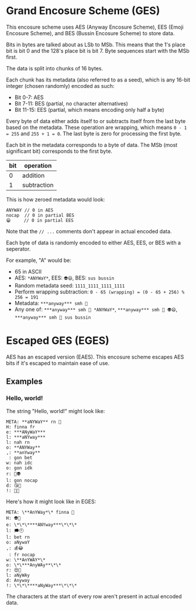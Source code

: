 # Grand Encosure Scheme (GES)

This encosure scheme uses AES (Anyway Encosure Scheme), EES (Emoji Encosure Scheme), and BES (Bussin Encosure Scheme) to store data.

Bits in bytes are talked about as LSb to MSb.
This means that the 1's place bit is bit 0 and the 128's place bit is bit 7.
Byte sequences start with the MSb first.

The data is split into chunks of 16 bytes.

Each chunk has its metadata (also referred to as a seed), which is any 16-bit integer (chosen randomly) encoded as such:
- Bit 0-7: AES
- Bit 7-11: BES (partial, no character alternatives)
- Bit 11-15: EES (partial, which means encoding only half a byte)

Every byte of data either adds itself to or subtracts itself from the last byte based on the metadata. These operation are wrapping, which means `0 - 1 = 255` and `255 + 1 = 0`. The last byte is zero for processing the first byte.

Each bit in the metadata corresponds to a byte of data. The MSb (most significant bit) corresponds to the first byte.

| bit | operation   |
| --- | ----------- |
| 0   | addition    |
| 1   | subtraction |

This is how zeroed metadata would look:
```
ANYWAY // 0 in AES
nocap  // 0 in partial BES
😁     // 0 in partial EES
```

Note that the `// ...` comments don't appear in actual encoded data.

Each byte of data is randomly encoded to either AES, EES, or BES with a seperator.

For example, "A" would be:
- 65 in ASCII
- AES: `*ANYWaY*`, EES: `👽😄`, BES: `sus bussin`
- Random metadata seed: `1111_1111_1111_1111`
- Perform wrapping subtraction: `0 - 65 (wrapping) = (0 - 65 + 256) % 256 = 191`
- Metadata: `***anyway*** smh 📣`
- Any one of: `***anyway*** smh 📣 *ANYWaY*`, `***anyway*** smh 📣 👽😄`, `***anyway*** smh 📣 sus bussin`

# Escaped GES (EGES)

AES has an escaped version (EAES). This encosure scheme escapes AES bits if it's escaped to maintain ease of use.

## Examples

### Hello, world!

The string "Hello, world!" might look like:
```
META: **aNYWaY** rn 🔦
H: finna fr
e: ***ANyWaY***
l: ***aNYway***
l: nah rn
o: **ANYWay**
,: **anYway**
 : gon bet
w: nah idc
o: gon idk
r: 🦷👽
l: gon nocap
d: 😘🤖
!: 🤖🦠
```

Here's how it might look like in EGES:
```
META: \**AnYWay*\* finna 🐢
H: 👽🎨
e: \*\*\****ANYway***\*\*\*
l: 🗯🕙
l: bet rn
o: aNywaY
,: 💰😂
 : fr nocap
w: \**AnYWAY*\*
o: \*\***AnyWAy**\*\*
r: 😍💯
l: aNyWAy
d: Anyway
!: \*\*\****aNyWay***\*\*\*
```

The characters at the start of every row aren't present in actual encoded data.
